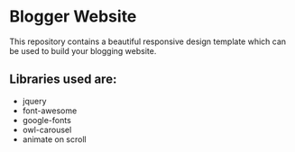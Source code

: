 # Blogger Website

This repository contains a beautiful responsive design template which can be used to build your blogging website.

## Libraries used are:

- jquery
- font-awesome
- google-fonts
- owl-carousel
- animate on scroll
